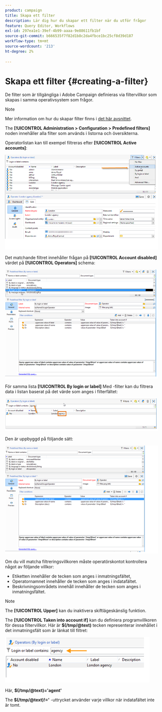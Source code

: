 ```yaml
---
product: campaign
title: Skapa ett filter
description: Lär dig hur du skapar ett filter när du utför frågor
feature: Query Editor, Workflows
exl-id: 297ea1e1-39ef-4b99-aaaa-9e88611fb1bf
source-git-commit: b666535f7f82d1b8c2da4fbce1bc25cf8d39d187
workflow-type: tm+mt
source-wordcount: '213'
ht-degree: 2%

---
```


# Skapa ett filter {#creating-a-filter}



De filter som är tillgängliga i Adobe Campaign definieras via filtervillkor som skapas i samma operativsystem som frågor.

>[!NOTE]
>
>Mer information om hur du skapar filter finns i [det här avsnittet](../../platform/using/filtering-options.md).

The **[!UICONTROL Administration > Configuration > Predefined filters]** noden innehåller alla filter som används i listorna och översikterna.

Operatorlistan kan till exempel filtreras efter **[!UICONTROL Active accounts]**:

![](assets/query_editor_filter_sample_1.png)

Det matchande filtret innehåller frågan på **[!UICONTROL Account disabled]** värdet på **[!UICONTROL Operators]** schema:

![](assets/query_editor_filter_sample_2.png)

För samma lista **[!UICONTROL By login or label]** Med -filter kan du filtrera data i listan baserat på det värde som anges i filterfältet:

![](assets/query_editor_filter_sample_3.png)

Den är uppbyggd på följande sätt:

![](assets/query_editor_filter_sample_4.png)

Om du vill matcha filtreringsvillkoren måste operatörskontot kontrollera något av följande villkor:

* Etiketten innehåller de tecken som anges i inmatningsfältet,
* Operatornamnet innehåller de tecken som anges i indatafältet.
* Beskrivningsområdets innehåll innehåller de tecken som anges i inmatningsfältet.

>[!NOTE]
>
>The **[!UICONTROL Upper]** kan du inaktivera skiftlägeskänslig funktion.

The **[!UICONTROL Taken into account if]** kan du definiera programvillkoren för dessa filtervillkor. Här är **$(/tmp/@text)** tecken representerar innehållet i det inmatningsfält som är länkat till filtret:

![](assets/query_editor_filter_sample_5.png)

Här, **$(/tmp/@text)=&#39;agent&#39;**

The **$(/tmp/@text)!=&#39;** -uttrycket använder varje villkor när indatafältet inte är tomt.
